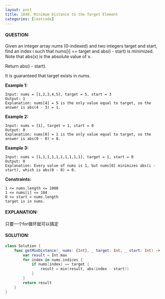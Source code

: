 ```yaml
---
layout: post
title: 1848. Minimum Distance to the Target Element
categories: [leetcode]
---
```

#### QUESTION:
Given an integer array nums (0-indexed) and two integers target and start, find an index i such that nums[i] == target and abs(i - start) is minimized. Note that abs(x) is the absolute value of x.

Return abs(i - start).

It is guaranteed that target exists in nums.

 

__Example 1:__
```
Input: nums = [1,2,3,4,5], target = 5, start = 3
Output: 1
Explanation: nums[4] = 5 is the only value equal to target, so the answer is abs(4 - 3) = 1.
```
__Example 2:__
```
Input: nums = [1], target = 1, start = 0
Output: 0
Explanation: nums[0] = 1 is the only value equal to target, so the answer is abs(0 - 0) = 0.
```
__Example 3:__
```
Input: nums = [1,1,1,1,1,1,1,1,1,1], target = 1, start = 0
Output: 0
Explanation: Every value of nums is 1, but nums[0] minimizes abs(i - start), which is abs(0 - 0) = 0.
```
 

__Constraints:__
```
1 <= nums.length <= 1000
1 <= nums[i] <= 104
0 <= start < nums.length
target is in nums.
```
#### EXPLANATION:

只要一个for循环就可以搞定

#### SOLUTION:
```swift
class Solution {
    func getMinDistance(_ nums: [Int], _ target: Int, _ start: Int) -> Int {
        var result = Int.max
        for index in nums.indices {
            if nums[index] == target {
                result = min(result, abs(index - start))
            }
        }
        return result
    }
}
```
